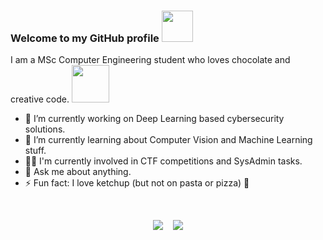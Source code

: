 ### Welcome to my GitHub profile <img src="https://media.giphy.com/media/VgCDAzcKvsR6OM0uWg/giphy.gif" width="50">

I am a MSc Computer Engineering student who loves chocolate and creative code.
<img src="https://media.giphy.com/media/WUlplcMpOCEmTGBtBW/giphy.gif" width="60">
- 🔭 I’m currently working on Deep Learning based cybersecurity solutions.
- 🌱 I’m currently learning about Computer Vision and Machine Learning stuff.
- 🏴‍☠️ I'm currently involved in CTF competitions and SysAdmin tasks.
- 💬 Ask me about anything.
- ⚡ Fun fact: I love ketchup (but not on pasta or pizza) 🍅
</br>
<p align="center">
    <img src="https://img.shields.io/github/followers/TryKatChup?label=Follow"/> &nbsp;&nbsp;
    <img src="https://komarev.com/ghpvc/?username=TryKatChup&style=social"/>
</p>

